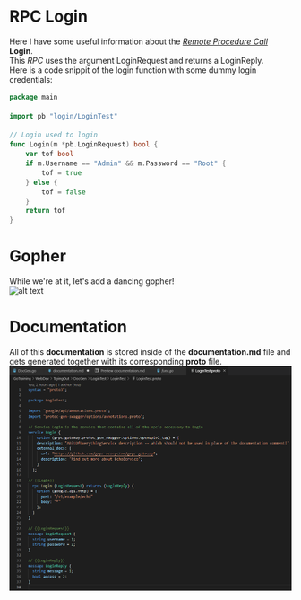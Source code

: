 # RPC Login

Here I have some useful information about the [*Remote Procedure Call*](https://en.wikipedia.org/wiki/Remote_procedure_call "Definition of RPC") **Login**.\
This *RPC* uses the argument LoginRequest and returns a LoginReply.\
Here is a code snippit of the login function with some dummy login credentials:
```go
package main

import pb "login/LoginTest"

// Login used to login
func Login(m *pb.LoginRequest) bool {
	var tof bool
	if m.Username == "Admin" && m.Password == "Root" {
		tof = true
	} else {
		tof = false
	}
	return tof
}
```
# Gopher
While we're at it, let's add a dancing gopher!\
![alt text](https://camo.githubusercontent.com/c70f18274a81ee98dca1c116b68d5a35847b2e65/687474703a2f2f7374617469632e76656c76657463616368652e6f72672f70616765732f323031382f30362f31332f70617274792d676f706865722f64616e63696e672d676f706865722e676966 "Dancing Gopher")

# Documentation
All of this **documentation** is stored inside of the **documentation.md** file and gets generated together with its corresponding **proto** file.\
![alt text](https://raw.githubusercontent.com/Jeremytjuh/Gotraining/master/WebDev/TryingOut/DocGen/Protofile.png "Proto file")